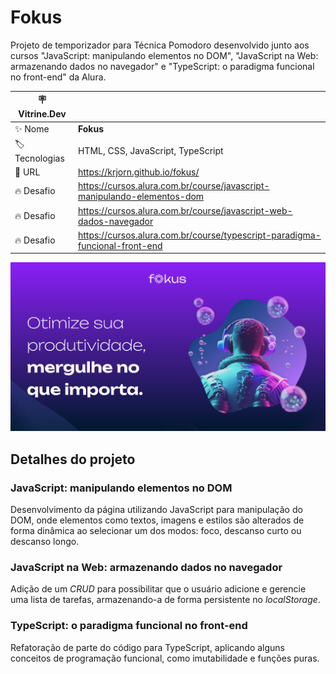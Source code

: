 # Fokus

Projeto de temporizador para Técnica Pomodoro desenvolvido junto aos cursos "JavaScript: manipulando elementos no DOM", "JavaScript na Web: armazenando dados no navegador" e "TypeScript: o paradigma funcional no front-end" da Alura.

| :placard: Vitrine.Dev ||
| ------------- | --- |
| :sparkles: Nome | **Fokus**
| :label: Tecnologias | HTML, CSS, JavaScript, TypeScript
| :rocket: URL | https://krjorn.github.io/fokus/
| :fire: Desafio | https://cursos.alura.com.br/course/javascript-manipulando-elementos-dom
| :fire: Desafio | https://cursos.alura.com.br/course/javascript-web-dados-navegador
| :fire: Desafio | https://cursos.alura.com.br/course/typescript-paradigma-funcional-front-end

![Imagem do projeto.](./imagens/project.png#vitrinedev)

## Detalhes do projeto

### JavaScript: manipulando elementos no DOM

Desenvolvimento da página utilizando JavaScript para manipulação do DOM, onde elementos como textos, imagens e estilos são alterados de forma dinâmica ao selecionar um dos modos: foco, descanso curto ou descanso longo.

### JavaScript na Web: armazenando dados no navegador

Adição de um *CRUD* para possibilitar que o usuário adicione e gerencie uma lista de tarefas, armazenando-a de forma persistente no *localStorage*.

### TypeScript: o paradigma funcional no front-end
Refatoração de parte do código para TypeScript, aplicando alguns conceitos de programação funcional, como imutabilidade e funções puras.